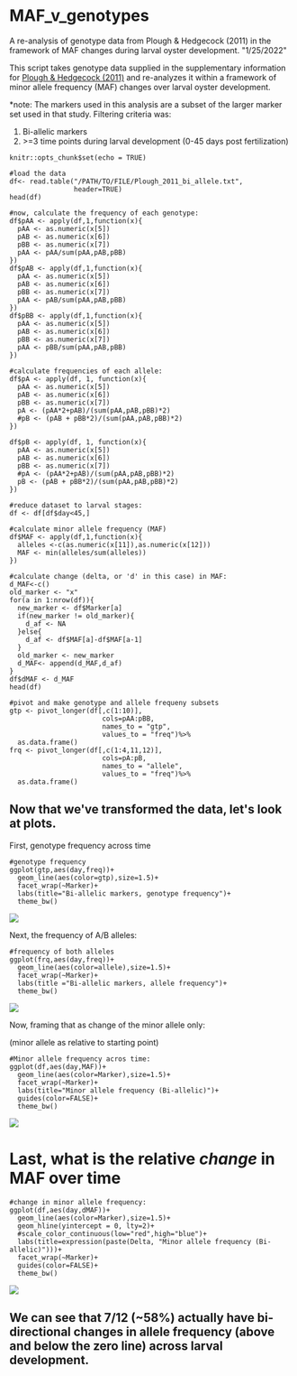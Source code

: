# MAF_v_genotypes
A re-analysis of genotype data from Plough &amp; Hedgecock (2011) in the framework of MAF changes during larval oyster development.
"1/25/2022"

This script takes genotype data supplied in the supplementary information for [Plough & Hedgecock (2011)](https://doi.org/10.1534/genetics.111.131854) and re-analyzes it within a framework of minor allele frequency (MAF) changes over larval oyster development.

*note:  The markers used in this analysis are a subset of the larger marker set used in that study. Filtering criteria was:
1) Bi-allelic markers
2) \>=3 time points during larval development (0-45 days post fertilization)

```{r setup, include=FALSE, echo=FALSE}
knitr::opts_chunk$set(echo = TRUE)
```
```{r}
#load the data 
df<- read.table("/PATH/TO/FILE/Plough_2011_bi_allele.txt",
                header=TRUE)
head(df)

#now, calculate the frequency of each genotype:
df$pAA <- apply(df,1,function(x){
  pAA <- as.numeric(x[5])
  pAB <- as.numeric(x[6])
  pBB <- as.numeric(x[7])
  pAA <- pAA/sum(pAA,pAB,pBB)
})
df$pAB <- apply(df,1,function(x){
  pAA <- as.numeric(x[5])
  pAB <- as.numeric(x[6])
  pBB <- as.numeric(x[7])
  pAA <- pAB/sum(pAA,pAB,pBB)
})
df$pBB <- apply(df,1,function(x){
  pAA <- as.numeric(x[5])
  pAB <- as.numeric(x[6])
  pBB <- as.numeric(x[7])
  pAA <- pBB/sum(pAA,pAB,pBB)
})

#calculate frequencies of each allele:
df$pA <- apply(df, 1, function(x){
  pAA <- as.numeric(x[5])
  pAB <- as.numeric(x[6])
  pBB <- as.numeric(x[7])
  pA <- (pAA*2+pAB)/(sum(pAA,pAB,pBB)*2)
  #pB <- (pAB + pBB*2)/(sum(pAA,pAB,pBB)*2)
})

df$pB <- apply(df, 1, function(x){
  pAA <- as.numeric(x[5])
  pAB <- as.numeric(x[6])
  pBB <- as.numeric(x[7])
  #pA <- (pAA*2+pAB)/(sum(pAA,pAB,pBB)*2)
  pB <- (pAB + pBB*2)/(sum(pAA,pAB,pBB)*2)
})

#reduce dataset to larval stages:
df <- df[df$day<45,]

#calculate minor allele frequency (MAF)
df$MAF <- apply(df,1,function(x){
  alleles <-c(as.numeric(x[11]),as.numeric(x[12]))
  MAF <- min(alleles/sum(alleles))
})

#calculate change (delta, or 'd' in this case) in MAF:
d_MAF<-c()
old_marker <- "x"
for(a in 1:nrow(df)){
  new_marker <- df$Marker[a]
  if(new_marker != old_marker){
    d_af <- NA
  }else{
    d_af <- df$MAF[a]-df$MAF[a-1]
  }
  old_marker <- new_marker
  d_MAF<- append(d_MAF,d_af)
}
df$dMAF <- d_MAF
head(df)

#pivot and make genotype and allele frequeny subsets
gtp <- pivot_longer(df[,c(1:10)],
                       cols=pAA:pBB,
                       names_to = "gtp",
                       values_to = "freq")%>%
  as.data.frame()
frq <- pivot_longer(df[,c(1:4,11,12)],
                       cols=pA:pB,
                       names_to = "allele",
                       values_to = "freq")%>%
  as.data.frame()
```
## Now that we've transformed the data, let's look at plots.

First, genotype frequency across time

```{r}
#genotype frequency
ggplot(gtp,aes(day,freq))+
  geom_line(aes(color=gtp),size=1.5)+
  facet_wrap(~Marker)+
  labs(title="Bi-allelic markers, genotype frequency")+
  theme_bw()
```
![](https://github.com/E-Durland/MAF_v_genotypes/blob/main/BA_gtp_frq.png)

Next, the frequency of A/B alleles:
```{r}
#frequency of both alleles
ggplot(frq,aes(day,freq))+
  geom_line(aes(color=allele),size=1.5)+
  facet_wrap(~Marker)+
  labs(title ="Bi-allelic markers, allele frequency")+
  theme_bw()
```
![](https://github.com/E-Durland/MAF_v_genotypes/blob/main/BA_al_frq.png)

Now, framing that as change of the minor allele only:

(minor allele as relative to starting point)
```{r}
#Minor allele frequency acros time:
ggplot(df,aes(day,MAF))+
  geom_line(aes(color=Marker),size=1.5)+
  facet_wrap(~Marker)+
  labs(title="Minor allele frequency (Bi-allelic)")+
  guides(color=FALSE)+
  theme_bw()
```
![](https://github.com/E-Durland/MAF_v_genotypes/blob/main/BA_maf_frq.png)

# Last, what is the relative _change_ in MAF over time
```{r}  
#change in minor allele frequency:
ggplot(df,aes(day,dMAF))+
  geom_line(aes(color=Marker),size=1.5)+
  geom_hline(yintercept = 0, lty=2)+
  #scale_color_continuous(low="red",high="blue")+
  labs(title=expression(paste(Delta, "Minor allele frequency (Bi-allelic)")))+
  facet_wrap(~Marker)+
  guides(color=FALSE)+
  theme_bw()
```
![](https://github.com/E-Durland/MAF_v_genotypes/blob/main/BA_dmaf_frq.png)

## We can see that 7/12 (~58%) actually have bi-directional changes in allele frequency (above and below the zero line) across larval development.

